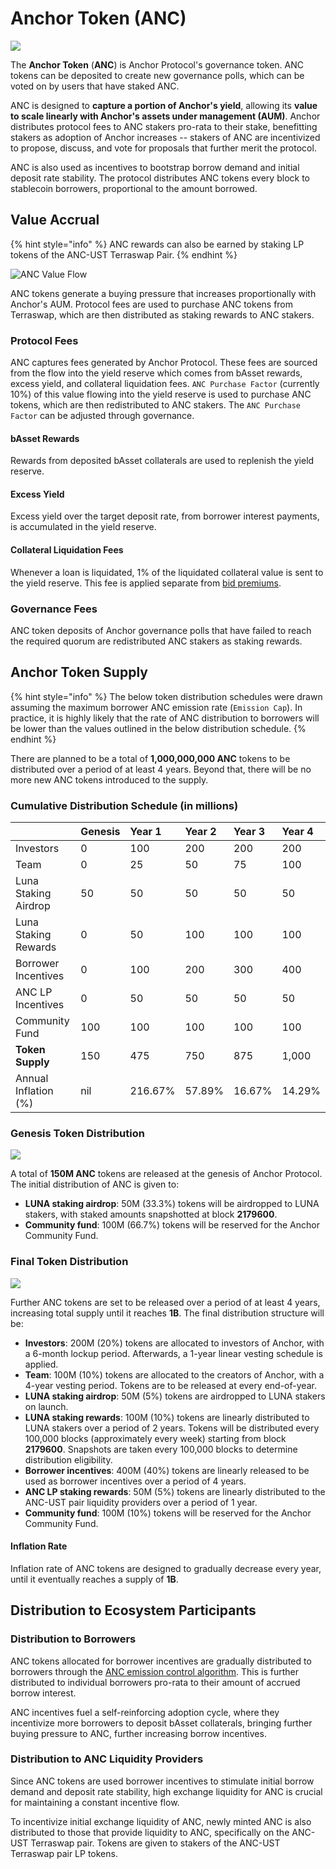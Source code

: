 # Anchor Token \(ANC\)



![](../.gitbook/assets/anc_300x300.png)



The **Anchor Token** \(**ANC**\) is Anchor Protocol's governance token. ANC tokens can be deposited to create new governance polls, which can be voted on by users that have staked ANC.

ANC is designed to **capture a portion of Anchor's yield**, allowing its **value to scale linearly with Anchor's assets under management \(AUM\)**. Anchor distributes protocol fees to ANC stakers pro-rata to their stake, benefitting stakers as adoption of Anchor increases -- stakers of ANC are incentivized to propose, discuss, and vote for proposals that further merit the protocol.

ANC is also used as incentives to bootstrap borrow demand and initial deposit rate stability. The protocol distributes ANC tokens every block to stablecoin borrowers, proportional to the amount borrowed.

## Value Accrual

{% hint style="info" %}
ANC rewards can also be earned by staking LP tokens of the ANC-UST Terraswap Pair.
{% endhint %}

![ANC Value Flow](../.gitbook/assets/screen-shot-2021-03-16-at-3.08.15-pm.png)

ANC tokens generate a buying pressure that increases proportionally with Anchor's AUM. Protocol fees are used to purchase ANC tokens from Terraswap, which are then distributed as staking rewards to ANC stakers.

### Protocol Fees

ANC captures fees generated by Anchor Protocol. These fees are sourced from the flow into the yield reserve which comes from bAsset rewards, excess yield, and collateral liquidation fees. `ANC Purchase Factor` (currently 10%) of this value flowing into the yield reserve is used to purchase ANC tokens, which are then redistributed to ANC stakers. The `ANC Purchase Factor` can be adjusted through governance.

#### bAsset Rewards

Rewards from deposited bAsset collaterals are used to replenish the yield reserve.

#### Excess Yield

Excess yield over the target deposit rate, from borrower interest payments, is accumulated in the yield reserve.

#### Collateral Liquidation Fees

Whenever a loan is liquidated, 1% of the liquidated collateral value is sent to the yield reserve. This fee is applied separate from [bid premiums](loan-liquidation.md#premium-rate).



### Governance Fees

ANC token deposits of Anchor governance polls that have failed to reach the required quorum are redistributed ANC stakers as staking rewards.

## Anchor Token Supply

{% hint style="info" %}
The below token distribution schedules were drawn assuming the maximum borrower ANC emission rate \(`Emission Cap`\). In practice, it is highly likely that the rate of ANC distribution to borrowers will be lower than the values outlined in the below distribution schedule.
{% endhint %}

There are planned to be a total of **1,000,000,000 ANC** tokens to be distributed over a period of at least 4 years. Beyond that, there will be no more new ANC tokens introduced to the supply.

### Cumulative Distribution Schedule \(in millions\)

|  | Genesis | Year 1 | Year 2 | Year 3 | Year 4 |
| :--- | :--- | :--- | :--- | :--- | :--- |
| Investors | 0 | 100 | 200 | 200 | 200 |
| Team | 0 | 25 | 50 | 75 | 100 |
| Luna Staking Airdrop | 50 | 50 | 50 | 50 | 50 |
| Luna Staking Rewards | 0 | 50 | 100 | 100 | 100 |
| Borrower Incentives | 0 | 100 | 200 | 300 | 400 |
| ANC LP Incentives | 0 | 50 | 50 | 50 | 50 |
| Community Fund | 100 | 100 | 100 | 100 | 100 |
| **Token Supply** | 150 | 475 | 750 | 875 | 1,000 |
| Annual Inflation \(%\) | nil | 216.67% | 57.89% | 16.67% | 14.29% |

### Genesis Token Distribution

![](../.gitbook/assets/genesis-token-distribution.png)

A total of **150M ANC** tokens are released at the genesis of Anchor Protocol. The initial distribution of ANC is given to:

* **LUNA staking airdrop**: 50M \(33.3%\) tokens will be airdropped to LUNA stakers, with staked amounts snapshotted at block **2179600**.
* **Community fund**: 100M \(66.7%\) tokens will be reserved for the Anchor Community Fund.

### Final Token Distribution

![](../.gitbook/assets/final-token-distribution%20%281%29.png)

Further ANC tokens are set to be released over a period of at least 4 years, increasing total supply until it reaches **1B**. The final distribution structure will be:

* **Investors**: 200M \(20%\) tokens are allocated to investors of Anchor, with a 6-month lockup period. Afterwards, a 1-year linear vesting schedule is applied.
* **Team**: 100M \(10%\) tokens are allocated to the creators of Anchor, with a 4-year vesting period. Tokens are to be released at every end-of-year.
* **LUNA staking airdrop**: 50M \(5%\) tokens are airdropped to LUNA stakers on launch.
* **LUNA staking rewards**: 100M \(10%\) tokens are linearly distributed to LUNA stakers over a period of 2 years. Tokens will be distributed every 100,000 blocks \(approximately every week\) starting from block **2179600**. Snapshots are taken every 100,000 blocks to determine distribution eligibility.
* **Borrower incentives**: 400M \(40%\) tokens are linearly released to be used as borrower incentives over a period of 4 years.
* **ANC LP staking rewards**: 50M \(5%\) tokens are linearly distributed to the ANC-UST pair liquidity providers over a period of 1 year.
* **Community fund**: 100M \(10%\) tokens will be reserved for the Anchor Community Fund.

#### Inflation Rate

Inflation rate of ANC tokens are designed to gradually decrease every year, until it eventually reaches a supply of **1B**.

## Distribution to Ecosystem Participants

### Distribution to Borrowers

ANC tokens allocated for borrower incentives are gradually distributed to borrowers through the [ANC emission control algorithm](money-market/deposit-rate-subsidization.md#anc-emission-feedback-control). This is further distributed to individual borrowers pro-rata to their amount of accrued borrow interest. 

ANC incentives fuel a self-reinforcing adoption cycle, where they incentivize more borrowers to deposit bAsset collaterals, bringing further buying pressure to ANC, further increasing borrow incentives.

### Distribution to ANC Liquidity Providers

Since ANC tokens are used borrower incentives to stimulate initial borrow demand and deposit rate stability, high exchange liquidity for ANC is crucial for maintaining a constant incentive flow.

To incentivize initial exchange liquidity of ANC, newly minted ANC is also distributed to those that provide liquidity to ANC, specifically on the ANC-UST Terraswap pair. Tokens are given to stakers of the ANC-UST Terraswap pair LP tokens.

